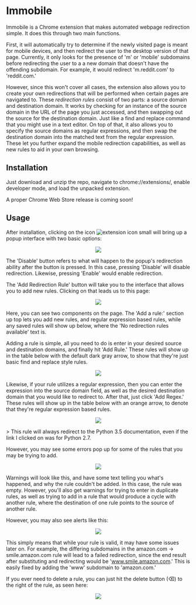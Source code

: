 # Immobile
Immobile is a Chrome extension that makes automated webpage redirection simple. It does this through two main functions. 

First, it will automatically try to determine if the newly visited page is meant for mobile devices, and then redirect the user to the desktop version of that page. Currently, it only looks for the presence of 'm' or 'mobile' subdomains before redirecting the user to a a new domain that doesn't have the offending subdomain. For example, it would redirect 'm.reddit.com' to 'reddit.com.'

However, since this won't cover all cases, the extension also allows you to create your own redirections that will be performed when certain pages are navigated to. These *redirection rules* consist of two parts: a source domain and destination domain. It works by checking for an instance of the source domain in the URL of the page you just accessed, and then swapping out the source for the destination domain. Just like a find and replace command that you might use in a text editor. On top of that, it also allows you to specify the source domains as regular expressions, and then swap the destination domain into the matched text from the regular expression. These let you further expand the mobile redirection capabilities, as well as new rules to aid in your own browsing.

## Installation
Just download and unzip the repo, navigate to chrome://extensions/, enable developer mode, and load the unpacked extension.

A proper Chrome Web Store release is coming soon!

## Usage
After installation, clicking on the icon ![extension icon small](https://raw.githubusercontent.com/naschorr/Immobile/master/code/images/icon_16.png) will bring up a popup interface with two basic options:
<p align="center"><img src="https://raw.githubusercontent.com/naschorr/Immobile/master/resources/popup.png"/></p>

The 'Disable' button refers to what will happen to the popup's redirection ability after the button is pressed. In this case, pressing 'Disable' will disable redirection. Likewise, pressing 'Enable' would enable redirection.

The 'Add Redirection Rule' button will take you to the interface that allows you to add new rules. Clicking on that leads us to this page:

<p align="center"><img src="https://raw.githubusercontent.com/naschorr/Immobile/master/resources/empty.png"/></p>

Here, you can see two components on the page. The 'Add a rule:' section up top lets you add new rules, and regular expression based rules, while any saved rules will show up below, where the 'No redirection rules available' text is.

Adding a rule is simple, all you need to do is enter in your desired source and destination domains, and finally hit 'Add Rule.' These rules will show up in the table below with the default dark gray arrow, to show that they're just basic find and replace style rules.

<p align="center"><img src="https://raw.githubusercontent.com/naschorr/Immobile/master/resources/add_rule.png"/></p>

Likewise, if your rule utilizes a regular expression, then you can enter the expression into the source domain field, as well as the desired destination domain that you would like to redirect to. After that, just click 'Add Regex.' These rules will show up in the table below with an orange arrow, to denote that they're regular expression based rules.

<p align="center"><img src="https://raw.githubusercontent.com/naschorr/Immobile/master/resources/add_regex.png"/></p>
> This rule will always redirect to the Python 3.5 documentation, even if the link I clicked on was for Python 2.7.

However, you may see some errors pop up for some of the rules that you may be trying to add.

<p align="center"><img src="https://raw.githubusercontent.com/naschorr/Immobile/master/resources/warning.png"/></p>

Warnings will look like this, and have some text telling you what's happened, and why the rule couldn't be added. In this case, the rule was empty. However, you'll also get warnings for trying to enter in duplicate rules, as well as trying to add in a rule that would produce a cycle with another rule, where the destination of one rule points to the source of another rule.

However, you may also see alerts like this:
<p align="center"><img src="https://raw.githubusercontent.com/naschorr/Immobile/master/resources/alert.png"/></p>

This simply means that while your rule is valid, it may have some issues later on. For example, the differing subdomains in the amazon.com -> smile.amazon.com rule will lead to a failed redirection, since the end result after substituting and redirecting would be 'www.smile.amazon.com.' This is easily fixed by adding the 'www' subdomain to 'amazon.com.'

If you ever need to delete a rule, you can just hit the delete button (⌫) to the right of the rule, as seen here:
<p align="center"><img src="https://raw.githubusercontent.com/naschorr/Immobile/master/resources/deletion.png"/></p>

